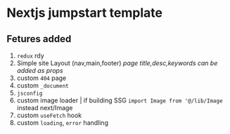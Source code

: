 # Nextjs jumpstart template

## Fetures added
1. `redux` rdy
2. Simple site Layout (nav,main,footer) *page title,desc,keywords can be added as props*
3. custom `404` page
4. custom `_document`
5. `jsconfig`
6. custom image loader | if building SSG `import Image from '@/lib/Image` instead next/Image
7. custom `useFetch` hook 
8. custom `loading`, `error` handling 
